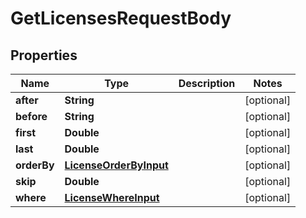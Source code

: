 

# GetLicensesRequestBody


## Properties

Name | Type | Description | Notes
------------ | ------------- | ------------- | -------------
**after** | **String** |  |  [optional]
**before** | **String** |  |  [optional]
**first** | **Double** |  |  [optional]
**last** | **Double** |  |  [optional]
**orderBy** | [**LicenseOrderByInput**](LicenseOrderByInput.md) |  |  [optional]
**skip** | **Double** |  |  [optional]
**where** | [**LicenseWhereInput**](LicenseWhereInput.md) |  |  [optional]



